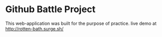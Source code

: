 # Github Battle Project

This web-application was built for the purpose of practice.
live demo at http://rotten-bath.surge.sh/
